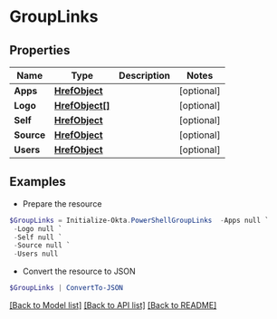 # GroupLinks
## Properties

Name | Type | Description | Notes
------------ | ------------- | ------------- | -------------
**Apps** | [**HrefObject**](HrefObject.md) |  | [optional] 
**Logo** | [**HrefObject[]**](HrefObject.md) |  | [optional] 
**Self** | [**HrefObject**](HrefObject.md) |  | [optional] 
**Source** | [**HrefObject**](HrefObject.md) |  | [optional] 
**Users** | [**HrefObject**](HrefObject.md) |  | [optional] 

## Examples

- Prepare the resource
```powershell
$GroupLinks = Initialize-Okta.PowerShellGroupLinks  -Apps null `
 -Logo null `
 -Self null `
 -Source null `
 -Users null
```

- Convert the resource to JSON
```powershell
$GroupLinks | ConvertTo-JSON
```

[[Back to Model list]](../README.md#documentation-for-models) [[Back to API list]](../README.md#documentation-for-api-endpoints) [[Back to README]](../README.md)


